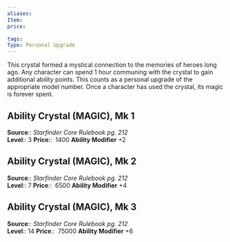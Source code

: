 ```yaml
---
aliases: 
Item:
price:  

tags: 
Type: Personal Upgrade
---
```

This crystal formed a mystical connection to the memories of heroes long ago. Any character can spend 1 hour communing with the crystal to gain additional ability points. This counts as a personal upgrade of the appropriate model number. Once a character has used the crystal, its magic is forever spent.  

## Ability Crystal (MAGIC), Mk 1

**Source**:: _Starfinder Core Rulebook pg. 212_  
**Level**:: 3
**Price**::  1400 **Ability Modifier** +2  

## Ability Crystal (MAGIC), Mk 2

**Source**:: _Starfinder Core Rulebook pg. 212_  
**Level**:: 7
**Price**::  6500 **Ability Modifier** +4  
  

## Ability Crystal (MAGIC), Mk 3

**Source**:: _Starfinder Core Rulebook pg. 212_  
**Level**:: 14
**Price**::  75000 **Ability Modifier** +6
